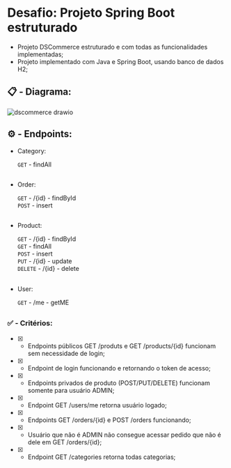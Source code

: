 # Desafio: Projeto Spring Boot estruturado

- Projeto DSCommerce estruturado e com todas as funcionalidades implementadas;
- Projeto implementado com Java e Spring Boot, usando banco de dados H2;

##

## :clipboard: - Diagrama:

![dscommerce drawio](https://github.com/carloshenriquefs/dscommerce-java/assets/54969405/bec2b868-5997-4668-957a-8d621f48c715)

##

## :gear: - Endpoints:

* Category:

    ```GET``` - findAll <br /> 

##

* Order:

    ```GET``` - /{id} - findById <br />
    ```POST``` - insert <br />

##

* Product:

    ```GET``` - /{id} - findById <br />
    ```GET``` - findAll <br /> 
    ```POST``` - insert <br />
    ```PUT``` - /{id} - update <br />
    ```DELETE``` - /{id} - delete <br />

##

* User: 

    ```GET``` - /me - getME

##

### :white_check_mark: - Critérios:

- [x] - Endpoints públicos GET /produts e GET /products/{id} funcionam sem necessidade de login;
- [x] - Endpoint de login funcionando e retornando o token de acesso;
- [x] - Endpoints privados de produto (POST/PUT/DELETE) funcionam somente para usuário ADMIN;
- [x] - Endpoint GET /users/me retorna usuário logado;
- [x] - Endpoints GET /orders/{id} e POST /orders funcionando;
- [x] - Usuário que não é ADMIN não consegue acessar pedido que não é dele em GET /orders/{id};
- [x] - Endpoint GET /categories retorna todas categorias;



